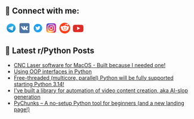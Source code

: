 ## 🔎 Connect with me:
[<img src="https://github.com/bullbesh/bullbesh/blob/main/images/Telegram.png" width="32" height="32" />](https://t.me/bullbesh)
[<img src="https://github.com/bullbesh/bullbesh/blob/main/images/VK.png" width="32" height="32" />](https://vk.com/bullbesh)
[<img src="https://github.com/bullbesh/bullbesh/blob/main/images/Twitter.png" width="32" height="32" />](https://twitter.com/bullbesh1)
[<img src="https://github.com/bullbesh/bullbesh/blob/main/images/Instagram.png" width="32" height="32" />](https://www.instagram.com/bullbesh)
[<img src="https://github.com/bullbesh/bullbesh/blob/main/images/Reddit.png" width="32" height="32" />](https://www.reddit.com/user/bullbesh)
[<img src="https://github.com/bullbesh/bullbesh/blob/main/images/YouTube.png" width="32" height="32" />](https://www.youtube.com/channel/UCtfjRs6uzgq5mfm8S06WTcg)

## 📕 Latest r/Python Posts
<!-- BLOG-POST-LIST:START -->
- [CNC Laser software for MacOS - Built because I needed one!](https://www.reddit.com/r/Python/comments/1lvs3f6/cnc_laser_software_for_macos_built_because_i/)
- [Using OOP interfaces in Python](https://www.reddit.com/r/Python/comments/1lvrkpg/using_oop_interfaces_in_python/)
- [Free-threaded &lpar;multicore, parallel&rpar; Python will be fully supported starting Python 3.14!](https://www.reddit.com/r/Python/comments/1lvjrgj/freethreaded_multicore_parallel_python_will_be/)
- [I&#39;ve built a library for automation of video content creation, aka AI-slop generation](https://www.reddit.com/r/Python/comments/1lvhpuz/ive_built_a_library_for_automation_of_video/)
- [PyChunks – A no-setup Python tool for beginners &lpar;and a new landing page!&rpar;](https://www.reddit.com/r/Python/comments/1lvgykq/pychunks_a_nosetup_python_tool_for_beginners_and/)
<!-- BLOG-POST-LIST:END -->
